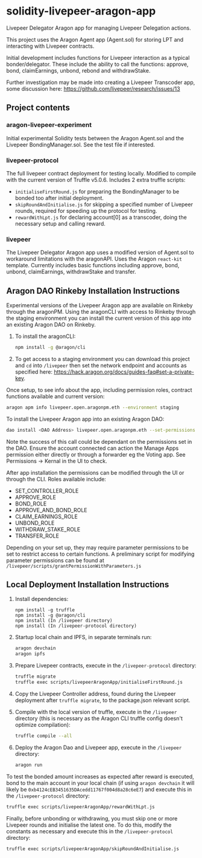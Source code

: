 # solidity-livepeer-aragon-app
Livepeer Delegator Aragon app for managing Livepeer Delegation actions.

This project uses the Aragon Agent app (Agent.sol) for storing LPT and interacting with Livepeer contracts. 

Initial development includes functions for Livepeer interaction as a typical bonder/delegator. These include the ability to call the functions: approve, bond, claimEarnings, unbond, rebond and withdrawStake.

Further investigation may be made into creating a Livepeer Transcoder app, some discussion here: https://github.com/livepeer/research/issues/13 

## Project contents
### aragon-livepeer-experiment
Initial experimental Solidity tests between the Aragon Agent.sol and the Livepeer BondingManager.sol. See the test file if interested.

### livepeer-protocol
The full livepeer contract deployment for testing locally. Modified to compile with the current version of Truffle v5.0.6. Includes 2 extra truffle scripts:  
- `initialiseFirstRound.js` for preparing the BondingManager to be bonded too after initial deployment.  
- `skipRoundAndInitialise.js` for skipping a specified number of Livepeer rounds, required for speeding up the protocol for testing.
- `rewardWithLpt.js` for declaring account[0] as a transcoder, doing the necessary setup and calling reward.  

### livepeer
The Livepeer Delegator Aragon app uses a modified version of Agent.sol to workaround limitations with the aragonAPI. Uses the Aragon `react-kit` template. Currently includes basic functions including approve, bond, unbond, claimEarnings, withdrawStake and transfer. 

## Aragon DAO Rinkeby Installation Instructions

Experimental versions of the Livepeer Aragon app are available on Rinkeby through the aragonPM. 
Using the aragonCLI with access to Rinkeby through the staging environment you can install the current version of this app into an existing Aragon DAO on Rinkeby.  

1. To install the aragonCLI:
    ```sh
    npm install -g @aragon/cli 
    ```  

2. To get access to a staging environment you can download this project and `cd` into `/livepeer` then set the network endpoint and accounts as specified here: https://hack.aragon.org/docs/guides-faq#set-a-private-key.  


Once setup, to see info about the app, including permission roles, contract functions available and current version:
```sh
aragon apm info livepeer.open.aragonpm.eth --environment staging
```  

To install the Livepeer Aragon app into an existing Aragon DAO:  
```sh
dao install <DAO Address> livepeer.open.aragonpm.eth --set-permissions open --environment staging --app-init-args 0x37dC71366Ec655093b9930bc816E16e6b587F968
```
Note the success of this call could be dependant on the permissions set in the DAO. Ensure the account connected can action the Manage Apps permission either directly or through a forwarder eg the Voting app. See Permissions -> Kernal in the UI to check.  


After app installation the permissions can be modified through the UI or through the CLI. Roles available include:  
- SET_CONTROLLER_ROLE
- APPROVE_ROLE
- BOND_ROLE
- APPROVE_AND_BOND_ROLE
- CLAIM_EARNINGS_ROLE
- UNBOND_ROLE
- WITHDRAW_STAKE_ROLE
- TRANSFER_ROLE  

Depending on your set up, they may require parameter permissions to be set to restrict access to certain functions. A preliminary script for modifying parameter permissions can be found at `/livepeer/scripts/grantPermissionWithParameters.js`


## Local Deployment Installation Instructions

1. Install dependencies:  
    ```
    npm install -g truffle 
    npm install -g @aragon/cli 
    npm install (In /livepeer directory)
    npm install (In /livepeer-protocol directory)
    ```

2. Startup local chain and IPFS, in separate terminals run:  
    ```sh
    aragon devchain
    aragon ipfs
    ```

3. Prepare Livepeer contracts, execute in the `/livepeer-protocol` directory:  
    ```sh
    truffle migrate  
    truffle exec scripts/livepeerAragonApp/initialiseFirstRound.js
    ```

4. Copy the Livepeer Controller address, found during the Livepeer deployment after `truffle migrate`, to the package.json relevant script.

5. Compile with the local version of truffle, execute in the `/livepeer` directory (this is necessary as the Aragon CLI truffle config doesn't optimize compilation):  
    ```sh
    truffle compile --all
    ```
  
6. Deploy the Aragon Dao and Livepeer app, execute in the `/livepeer` directory:  
    ```sh
    aragon run
    ```
    
To test the bonded amount increases as expected after reward is executed, bond to the main account in your local chain (if using `aragon devchain` it will likely be `0xb4124cEB3451635DAcedd11767f004d8a28c6eE7`) and execute this in the `/livepeer-protocol` directory:
```sh
truffle exec scripts/livepeerAragonApp/rewardWithLpt.js
```

Finally, before unbonding or withdrawing, you must skip one or more Livepeer rounds and initialise the latest one. To do this, modify the constants as necessary and execute this in the `/livepeer-protocol` directory:  
```sh
truffle exec scripts/livepeerAragonApp/skipRoundAndInitialise.js
```
